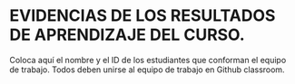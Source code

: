 # EVIDENCIAS DE LOS RESULTADOS DE APRENDIZAJE DEL CURSO.

Coloca aquí el nombre y el ID de los estudiantes que conforman el equipo de trabajo. Todos deben unirse al equipo de trabajo en Github classroom.


